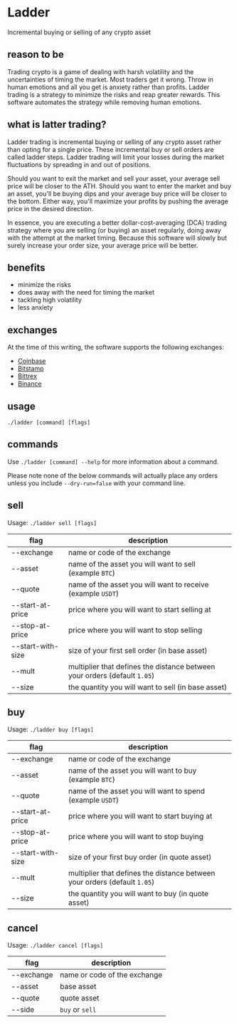 # Ladder

Incremental buying or selling of any crypto asset

## reason to be

Trading crypto is a game of dealing with harsh volatility and the uncertainties of timing the market. Most traders get it wrong. Throw in human emotions and all you get is anxiety rather than profits. Ladder trading is a strategy to minimize the risks and reap greater rewards. This software automates the strategy while removing human emotions.

## what is latter trading?

Ladder trading is incremental buying or selling of any crypto asset rather than opting for a single price. These incremental buy or sell orders are called ladder steps. Ladder trading will limit your losses during the market fluctuations by spreading in and out of positions. 

Should you want to exit the market and sell your asset, your average sell price will be closer to the ATH. Should you want to enter the market and buy an asset, you'll be buying dips and your average buy price will be closer to the bottom. Either way, you'll maximize your profits by pushing the average price in the desired direction.

In essence, you are executing a better dollar-cost-averaging (DCA) trading strategy where you are selling (or buying) an asset regularly, doing away with the attempt at the market timing. Because this software will slowly but surely increase your order size, your average price will be better.

## benefits

* minimize the risks
* does away with the need for timing the market
* tackling high volatility
* less anxiety

## exchanges

At the time of this writing, the software supports the following exchanges:
* [Coinbase](https://pro.coinbase.com)
* [Bitstamp](https://www.bitstamp.net/ref/QWE1MDzZoyPWZNyU)
* [Bittrex](https://bittrex.com/discover/join?referralCode=CIC-YDN-5DX)
* [Binance](https://accounts.binance.com/en/register?ref=17133979)

## usage

`./ladder [command] [flags]`

## commands

Use `./ladder [command] --help` for more information about a command.

Please note none of the below commands will actually place any orders unless you include `--dry-run=false` with your command line.

## sell

Usage: `./ladder sell [flags]`

| flag              | description                                                               |
|-------------------|---------------------------------------------------------------------------|
| --exchange        | name or code of the exchange                                              |
| --asset           | name of the asset you will want to sell (example `BTC`)                   |
| --quote           | name of the asset you will want to receive (example `USDT`)               |
| --start-at-price  | price where you will want to start selling at                             |
| --stop-at-price   | price where you will want to stop selling                                 |
| --start-with-size | size of your first sell order (in base asset)                             |
| --mult            | multiplier that defines the distance between your orders (default `1.05`) |
| --size            | the quantity you will want to sell (in base asset)                        |

## buy

Usage: `./ladder buy [flags]`

| flag              | description                                                               |
|-------------------|---------------------------------------------------------------------------|
| --exchange        | name or code of the exchange                                              |
| --asset           | name of the asset you will want to buy (example `BTC`)                    |
| --quote           | name of the asset you will want to spend (example `USDT`)                 |
| --start-at-price  | price where you will want to start buying at                              |
| --stop-at-price   | price where you will want to stop buying                                  |
| --start-with-size | size of your first buy order (in quote asset)                             |
| --mult            | multiplier that defines the distance between your orders (default `1.05`) |
| --size            | the quantity you will want to buy (in quote asset)                        |

## cancel

Usage: `./ladder cancel [flags]`

| flag              | description                  |
|-------------------|------------------------------|
| --exchange        | name or code of the exchange |
| --asset           | base asset                   |
| --quote           | quote asset                  |
| --side            | `buy` or `sell`              |
